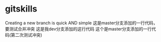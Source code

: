 # gitskills
Creating a new branch is quick AND simple
这是master分支添加的一行代码，要测试合并冲突
这是我dev分支添加的这行代码
这个是master分支添加的一行代码(第二次测试冲突)
